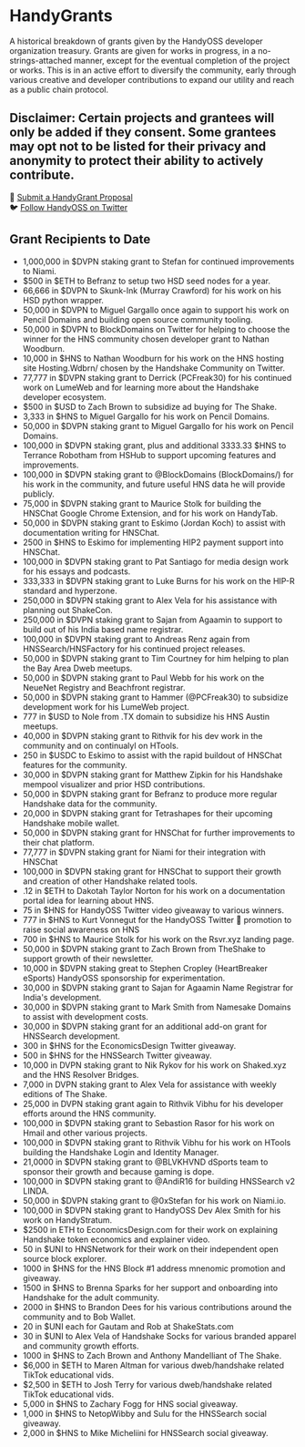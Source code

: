# HandyGrants
A historical breakdown of grants given by the HandyOSS developer organization treasury. Grants are given for works in progress, in a no-strings-attached manner, except for the eventual completion of the project or works. This is in an active effort to diversify the community, early through various creative and developer contributions to expand our utility and reach as a public chain protocol.

## Disclaimer: Certain projects and grantees will only be added if they consent. Some grantees may opt not to be listed for their privacy and anonymity to protect their ability to actively contribute.

🤝 [Submit a HandyGrant Proposal](https://github.com/HandyOSS/HandyGrants/discussions/1) <br>
🐦 [Follow HandyOSS on Twitter](https://twitter.com/HNSOSS)

## Grant Recipients to Date

* 1,000,000 in $DVPN staking grant to Stefan for continued improvements to Niami.
* $500 in $ETH to Befranz to setup two HSD seed nodes for a year.
* 66,666 in $DVPN to Skunk-Ink (Murray Crawford) for his work on his HSD python wrapper.
* 50,000 in $DVPN to Miguel Gargallo once again to support his work on Pencil Domains and building open source community tooling.
* 50,000 in $DVPN to BlockDomains on Twitter for helping to choose the winner for the HNS community chosen developer grant to Nathan Woodburn.
* 10,000 in $HNS to Nathan Woodburn for his work on the HNS hosting site Hosting.Wdbrn/ chosen by the Handshake Community on Twitter.
* 77,777 in $DVPN staking grant to Derrick (PCFreak30) for his continued work on LumeWeb and for learning more about the Handshake developer ecosystem. 
* $500 in $USD to Zach Brown to subsidize ad buying for The Shake.
* 3,333 in $HNS to Miguel Gargallo for his work on Pencil Domains.
* 50,000 in $DVPN staking grant to Miguel Gargallo for his work on Pencil Domains.
* 100,000 in $DVPN staking grant, plus and additional 3333.33 $HNS to Terrance Robotham from HSHub to support upcoming features and improvements.
* 100,000 in $DVPN staking grant to @BlockDomains (BlockDomains/) for his work in the community, and future useful HNS data he will provide publicly.
* 75,000 in $DVPN staking grant to Maurice Stolk for building the HNSChat Google Chrome Extension, and for his work on HandyTab.
* 50,000 in $DVPN staking grant to Eskimo (Jordan Koch) to assist with documentation writing for HNSChat.
* 2500 in $HNS to Eskimo for implementing HIP2 payment support into HNSChat.
* 100,000 in $DVPN staking grant to Pat Santiago for media design work for his essays and podcasts.
* 333,333 in $DVPN staking grant to Luke Burns for his work on the HIP-R standard and hyperzone.
* 250,000 in $DVPN staking grant to Alex Vela for his assistance with planning out ShakeCon.
* 250,000 in $DVPN staking grant to Sajan from Agaamin to support to build out of his India based name registrar.
* 100,000 in $DVPN staking grant to Andreas Renz again from HNSSearch/HNSFactory for his continued project releases.
* 50,000 in $DVPN staking grant to Tim Courtney for him helping to plan the Bay Area Dweb meetups.
* 50,000 in $DVPN staking grant to Paul Webb for his work on the NeueNet Registry and Beachfront registrar.
* 50,000 in $DVPN staking grant to Hammer (@PCFreak30) to subsidize development work for his LumeWeb project.
* 777 in $USD to Nole from .TX domain to subsidize his HNS Austin meetups.
* 40,000 in $DVPN staking grant to Rithvik for his dev work in the community and on continualyl on HTools.
* 250 in $USDC to Eskimo to assist with the rapid buildout of HNSChat features for the community.
* 30,000 in $DVPN staking grant for Matthew Zipkin for his Handshake mempool visualizer and prior HSD contributions.
* 50,000 in $DVPN staking grant for Befranz to produce more regular Handshake data for the community.
* 20,000 in $DVPN staking grant for Tetrashapes for their upcoming Handshake mobile wallet.
* 50,000 in $DVPN staking grant for HNSChat for further improvements to their chat platform.
* 77,777 in $DVPN staking grant for Niami for their integration with HNSChat
* 100,000 in $DVPN staking grant for HNSChat to support their growth and creation of other Handshake related tools.
* .12 in $ETH to Dakotah Taylor Norton for his work on a documentation portal idea for learning about HNS.
* 75 in $HNS for HandyOSS Twitter video giveaway to various winners.
* 777 in $HNS to Kurt Vonnegut for the HandyOSS Twitter 🤝 promotion to raise social awareness on HNS 
* 700 in $HNS to Maurice Stolk for his work on the Rsvr.xyz landing page. 
* 50,000 in $DVPN staking grant to Zach Brown from TheShake to support growth of their newsletter.
* 10,000 in $DVPN staking great to Stephen Cropley (HeartBreaker eSports) HandyOSS sponsorship for experimentation.
* 30,000 in $DVPN staking grant to Sajan for Agaamin Name Registrar for India's development.
* 30,000 in $DVPN staking grant to Mark Smith from Namesake Domains to assist with development costs.
* 30,000 in $DVPN staking grant for an additional add-on grant for HNSSearch development.
* 300 in $HNS for the EconomicsDesign Twitter giveaway.
* 500 in $HNS for the HNSSearch Twitter giveaway.
* 10,000 in DVPN staking grant to Nik Rykov for his work on Shaked.xyz and the HNS Resolver Bridges.
* 7,000 in DVPN staking grant to Alex Vela for assistance with weekly editions of The Shake.
* 25,000 in DVPN staking grant again to Rithvik Vibhu for his developer efforts around the HNS community.
* 100,000 in $DVPN staking grant to Sebastion Rasor for his work on Hmail and other various projects.
* 100,000 in $DVPN staking grant to Rithvik Vibhu for his work on HTools building the Handshake Login and Identity Manager.
* 21,0000 in $DVPN staking grant to @BLVKHVND dSports team to sponsor their growth and because gaming is dope.
* 100,000 in $DVPN staking grant to @AndiR16 for building HNSSearch v2 LINDA.
* 50,000 in $DVPN staking grant to @0xStefan for his work on Niami.io.
* 100,000 in $DVPN staking grant to HandyOSS Dev Alex Smith for his work on HandyStratum.
* $2500 in ETH to EconomicsDesign.com for their work on explaining Handshake token economics and explainer video.
* 50 in $UNI to HNSNetwork for their work on their independent open source block explorer.
* 1000 in $HNS for the HNS Block #1 address mnenomic promotion and giveaway.
* 1500 in $HNS to Brenna Sparks for her support and onboarding into Handshake for the adult community.
* 2000 in $HNS to Brandon Dees for his various contributions around the community and to Bob Wallet.
* 20 in $UNI each for Gautam and Rob at ShakeStats.com
* 30 in $UNI to Alex Vela of Handshake Socks for various branded apparel and community growth efforts.
* 1000 in $HNS to Zach Brown and Anthony Mandelliant of The Shake.
* $6,000 in $ETH to Maren Altman for various dweb/handshake related TikTok educational vids.
* $2,500 in $ETH to Josh Terry for various dweb/handshake related TikTok educational vids.
* 5,000 in $HNS to Zachary Fogg for HNS social giveaway.
* 1,000 in $HNS to NetopWibby and Sulu for the HNSSearch social giveaway.
* 2,000 in $HNS to Mike Micheliini for HNSSearch social giveaway.

